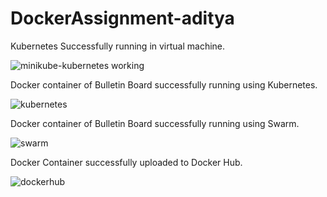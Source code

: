 # DockerAssignment-aditya

Kubernetes Successfully running in virtual machine.

![minikube-kubernetes working](https://user-images.githubusercontent.com/37020817/67138417-bca77380-f210-11e9-8bcf-a3aa14aa62b3.png)

Docker container of Bulletin Board successfully running using Kubernetes.

![kubernetes](https://user-images.githubusercontent.com/37020817/67138422-c5984500-f210-11e9-95f9-09b00f512da0.png)

Docker container of Bulletin Board successfully running using Swarm.

![swarm](https://user-images.githubusercontent.com/37020817/67138420-c03afa80-f210-11e9-96ca-b881fb6cf54f.png)

Docker Container successfully uploaded to Docker Hub.

![dockerhub](https://user-images.githubusercontent.com/37020817/67138423-c7fa9f00-f210-11e9-9ab5-5077285a801d.png)

